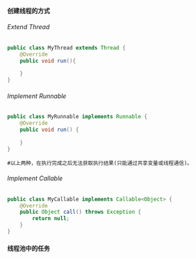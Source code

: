#### 创建线程的方式

###### Extend Thread

```java
public class MyThread extends Thread {
    @Override
    public void run(){
        
    }
}
```

###### Implement Runnable

```java
public class MyRunnable implements Runnable {
    @Override
    public void run() {
        
    }
}
```

```shell
#以上两种，在执行完成之后无法获取执行结果(只能通过共享变量或线程通信)。
```

###### Implement Callable

```java
public class MyCallable implements Callable<Object> {
    @Override
    public Object call() throws Exception {
        return null;
    }
}
```

#### 线程池中的任务



